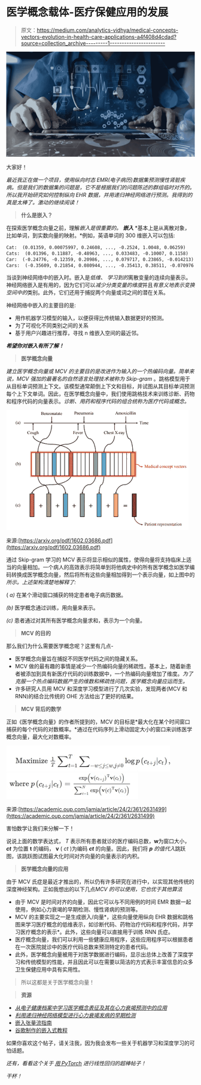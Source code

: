 # 医学概念载体-医疗保健应用的发展

> 原文：<https://medium.com/analytics-vidhya/medical-concepts-vectors-evolution-in-health-care-applications-a4f408d4cdad?source=collection_archive---------1----------------------->

![](img/7b7ffe0486cd0e75aec71a66271d9ecb.png)

大家好！

*最近我正在做一个项目，使用纵向时态 EMR(电子病历)数据集预测慢性肾脏疾病。但是我们的数据集的问题是，它不是根据我们的问题陈述的群组临时对齐的。所以我开始研究如何控制纵向 EHR 数据，并用递归神经网络进行预测。我得到的真是太棒了。激动的继续阅读！*

> **什么是嵌入？**

在探索医学概念向量之前，理解*嵌入是很重要的。* ***嵌入*** *基本上是从离散对象，比如单词，到实数向量的映射。*例如，英语单词的 300 维嵌入可以包括:

```
Cat:  (0.01359, 0.00075997, 0.24608, ..., -0.2524, 1.0048, 0.06259)
Cats:  (0.01396, 0.11887, -0.48963, ..., 0.033483, -0.10007, 0.1158)
Car:  (-0.24776, -0.12359, 0.20986, ..., 0.079717, 0.23865, -0.014213)
Cars:  (-0.35609, 0.21854, 0.080944, ..., -0.35413, 0.38511, -0.070976
```

当谈到神经网络中的嵌入时。嵌入是*低维、* *学习到的*离散变量的连续向量表示。神经网络嵌入是有用的，因为它们可以*减少分类变量的维度*并且*有意义地表示变换空间中的*类别。此外，它们还用于捕捉两个向量或词之间的潜在关系。

神经网络中嵌入的主要目的是:

*   用作机器学习模型的输入，以便获得比传统输入数据更好的预测。
*   为了可视化不同类别之间的关系
*   基于用户兴趣进行推荐，寻找 n 维嵌入空间的最近邻。

***希望你对嵌入有所了解！***

> **医学概念向量**

*建立医学概念向量或 MCV 的主要目的是改进作为输入的一个热编码向量。简单来说，MCV 强加的最著名的自然语言处理技术被称为 Skip-gram* 。跳格模型用于从目标单词预测上下文。该模型通常颠倒上下文和目标，并试图从其目标单词预测每个上下文单词。因此，在医学概念向量中，我们使用跳格技术来训练诊断、药物和程序代码的向量表示。*诊断、用药和程序代码的组合统称为医疗代码或概念。*

![](img/e91ca5b0e2867a17aa600c54ff5d1c32.png)

来源:[https://arxiv.org/pdf/1602.03686.pdf](https://arxiv.org/pdf/1602.03686.pdf)

通过 Skip-gram 学习的 MCV 表示将显示相似的属性，使得向量将支持临床上适当的向量相加。一个病人的高效表示将简单到将他病史中的所有医学概念如医学编码转换成医学概念向量，然后将所有这些向量相加得到一个表示向量，如上图中的*所示。上述架构清楚地解释了:*

( *a)* 在某个滑动窗口捕获的特定患者电子病历数据。

*(b)* 医学概念通过训练，用向量来表示。

*(c)* 患者通过对其所有医学概念向量求和，表示为一个向量。

> **MCV 的目的**

那么我们为什么需要医学概念呢？这里有几点-

*   医学概念向量旨在捕捉不同医学代码之间的隐藏关系。
*   MCV 做的最有趣的事情是减少一个热编码向量的稀疏性。基本上，随着新患者被添加到具有新医疗代码的训练数据中，一个热编码向量增加了维度。*为了克服一个热点编码数据产生的维数和稀疏性问题，医学概念向量应运而生。*
*   许多研究人员用 MCV 和深度学习模型进行了几次实验，发现两者(MCV 和 RNN)的结合比传统的 OHE 方法给出了更好的结果。

> **MCV 背后的数学**

正如《医学概念向量》的作者所提到的，MCV 的目标是*最大化在某个时间窗口捕获的每个代码的对数概率。*通过在代码序列上滑动固定大小的窗口来训练医学概念向量，最大化对数概率。

![](img/a6700e4b9ec7216c38c6a9c5e208c1bb.png)![](img/7f63a78550222bc124fed3657928d522.png)

来源:[https://academic.oup.com/jamia/article/24/2/361/2631499](https://academic.oup.com/jamia/article/24/2/361/2631499)

害怕数学让我们来分解一下！

说说上面的数学表达式， *T* 表示所有患者就诊的医疗编码总数，**w**为窗口大小， ***ct*** 为位置 **t** 的编码， **v** ( *ct* )为编码 ***ct*** 的向量。因此，我们将 ***p*** *的值代入*跳跃图，该跳跃图试图最大化时间对齐向量的向量表示的内积。

> **医学概念向量的应用**

由于 MCV 氏症是最近才推出的，所以仍有许多研究在进行中，以实现其他传统的深度神经架构。正如我想出的以下几点*MCV 的可以使用，它也优于其他算法*

*   由于 MCV 是时间对齐的向量，因此它可以与不同用例的时间 EMR 数据一起使用，例如心力衰竭的早期检测、慢性肾病的预测等。
*   MCV 的主要实现之一是生成嵌入/向量*，这些向量使用纵向 EHR 数据和跳格图来学习医疗概念的低维表示，如诊断代码、药物治疗代码和程序代码，并学习医疗概念的表示*。此外，这些向量可以直接用于训练 RNN 氏症。
*   医疗概念向量，我们可以利用一些健康应用程序，这些应用程序可以根据患者在一次医院就诊中的医疗代码总数来预测特定的患者代码。
*   此外，医学概念向量被用于对医学数据进行编码，显示出总体上改善了深度学习和传统模型的性能，并且因此可以在需要以简洁的方式表示丰富信息的众多卫生保健应用中具有实用性。

> 所以这都是关于医学概念向量！

> **资源**

*   [*从电子健康档案中学习医学概念表征及其在心力衰竭预测中的应用*](https://arxiv.org/pdf/1602.03686.pdf)
*   [*利用递归神经网络模型进行心力衰竭发病的早期检测*](https://academic.oup.com/jamia/article/24/2/361/2631499)
*   [嵌入张量流指南](https://www.tensorflow.org/guide/embedding)
*   [谷歌制作的嵌入式教程](https://developers.google.com/machine-learning/crash-course/embeddings/video-lecture)

如果你喜欢这个帖子，请关注我，因为我会发布一些关于机器学习和深度学习的可怕话题。

*还有，看看这个关于* [*用 PyTorch*](/@datasciencehub/gentle-introduction-to-linear-regression-in-pytorch-cd6434c98d4d) *进行线性回归的超棒帖子！*

*干杯！*